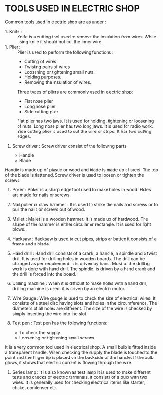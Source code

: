 # TOOLS USED IN ELECTRIC SHOP 

Common tools used in electric shop are as under :  
<dl>
<dt>1. Knife : </dt>
<dd> Knife is a cutting tool used to remove the insulation from wires. While using knife it should not cut the inner wire.</dd> 
<dt>1. Plier : </dt>
<dd> Plier is used to perform the following functions : 

 * Cutting of wires 
 * Twisting pairs of wires 
 * Loosening or tightening small nuts.
 * Holding purposes.
 * Removing the insulation of wires. 

Three types of pliers are commonly used in electric shop: 

   - Flat nose plier 
   - Long nose plier 
   - Side cutting plier 

Flat plier has two jaws. It is used for holding, tightening or loosening of nuts. Long nose plier has two long jaws. It is used for radio work. Side cutting plier is used to cut the wire or strips. It has two cutting edges.</dd> 

1. Screw driver :  Screw driver consist of the following parts: 

   * Handle 
   * Blade

Handle is made up of plastic or wood and blade is made up of steel. The top of the blade is flattened. Screw driver is used to loosen or tighten the screws. 

1. Poker : Poker is a sharp edge tool used to make holes in wood. Holes are made for nails or screws. 

1. Nail puller or claw hammer : It is used to strike the nails and screws or to pull the nails or screws out of wood.

1. Mallet : Mallet is a wooden hammer. It is made up of hardwood. The shape of the hammer is either circular or rectangle. It is used for light blows. 

1. Hacksaw : Hacksaw is used to cut pipes, strips or batten it consists of a frame and a blade. 

1. Hand drill : Hand drill consists of a crank, a handle, a spindle and a twist drill. It is used for drilling holes in wooden boards. The drill can be changed as per requirement. It is driven by hand. Most of the drilling work is done with hand drill. The spindle. is driven by a hand crank and the drill is forced into the board. 

1. Drilling machine : When it is difficult to make holes with a hand drill, drilling machine is used. it is driven by an electric motor. 

1. Wire Gauge : Wire gauge is used to check the size of electrical wires. It consists of a steel disc having slots and holes in the circumference. The diameters of all holes are different. The size of the wire is checked by simply inserting the wire into the slot. 

1. Test pen : Test pen has the following functions:

    * To check the supply 
    * Loosening or tightening small screws. 

It is a very common tool used in electrical shop. A small bulb is fitted inside a transparent handle. When checking the supply the blade is touched to the point and the finger tip is placed on the backside of the handle. If the bulb glows, it shows that electric current is flowing through the wire. 

1. Series Iamp : It is also known as test lamp It is used to make different tests and checks of electric terminals. It consists of a bulb with two wires. It is generally used for checking electrical items like starter, choke, condenser etc. 
</dl>
